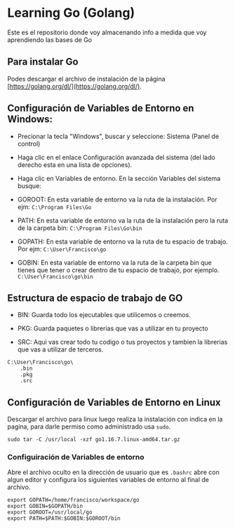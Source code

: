 # Learning Go (Golang)

Este es el repositorio donde voy almacenando info a medida que voy aprendiendo las bases de Go

## Para instalar Go
Podes descargar el archivo de instalación de la página [https://golang.org/dl/](https://golang.org/dl/). 

## Configuración de Variables de Entorno en Windows:

- Precionar la tecla "Windows", buscar y seleccione: Sistema (Panel de control)
- Haga clic en el enlace Configuración avanzada del sistema (del lado derecho esta en una lista de opciones).
- Haga clic en Variables de entorno. En la sección Variables del sistema busque:

- GOROOT: En esta variable de entorno va la ruta de la instalación. Por ejm: `C:\Program Files\Go`

- PATH: En esta variable de entorno va la ruta de la instalación pero la ruta de la carpeta bin: `C:\Program Files\Go\bin`

- GOPATH: En esta variable de entorno va la ruta de tu espacio de trabajo. Por ejm: `C:\User\Francisco\go`

- GOBIN: En esta variable de entorno va la ruta de la carpeta bin que tienes que tener o crear dentro de tu espacio de trabajo, por ejemplo. `C:\User\Francisco\go\bin` 

## Estructura de espacio de trabajo de GO

- BIN: Guarda todo los ejecutables que utilicemos o creemos.

- PKG: Guarda paquetes o librerias que vas a utilizar en tu proyecto 

- SRC: Aqui vas crear todo tu codigo o tus proyectos y tambien la librerias que vas a utilizar de terceros. 

```
C:\User\Francisco\go\
    .bin
    .pkg
    .src
```

## Configuración de Variables de Entorno en Linux

Descargar el archivo para linux luego realiza la instalación con indica en la pagina, para darle permiso como administrado usa `sudo`. 

```
sudo tar -C /usr/local -xzf go1.16.7.linux-amd64.tar.gz
```

### Configuiración de Variables de entorno 
Abre el archivo oculto en la dirección de usuario que es `.bashrc` abre con algun editor y configura los siguientes variables de entorno al final de archivo. 

```
export GOPATH=/home/francisco/workspace/go
export GOBIN=$GOPATH/bin
export GOROOT=/usr/local/go
export PATH=$PATH:$GOBIN:$GOROOT/bin
```
